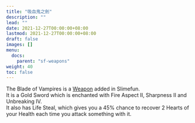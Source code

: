 ```yaml
---
title: "吸血鬼之劍"
description: ""
lead: ""
date: 2021-12-27T00:00:00+08:00
lastmod: 2021-12-27T00:00:00+08:00
draft: false
images: []
menu: 
  docs:
    parent: "sf-weapons"
weight: 40
toc: false
---
```


The Blade of Vampires is a [Weapon](/docs/slimefun/weapons) added in Slimefun.<br>
It is a Gold Sword which is enchanted with Fire Aspect II, Sharpness II and Unbreaking IV.<br>
It also has Life Steal, which gives you a 45% chance to recover 2 Hearts of your Health each time you attack something with it.
